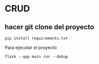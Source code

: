 # CRUD

## hacer git clone del proyecto
```
pip install requirements.txt
```

Para ejecutar el proyecto
```
flask --app main run --debug
```



